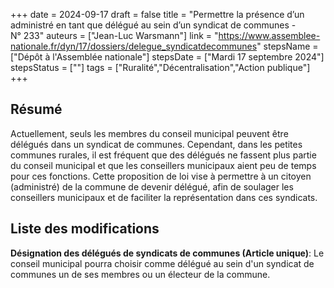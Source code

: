 +++
date = 2024-09-17
draft = false
title = "Permettre la présence d’un administré en tant que délégué au sein d’un syndicat de communes - N° 233"
auteurs = ["Jean-Luc Warsmann"]
link = "https://www.assemblee-nationale.fr/dyn/17/dossiers/delegue_syndicatdecommunes"
stepsName = ["Dépôt à l'Assemblée nationale"]
stepsDate = ["Mardi 17 septembre 2024"]
stepsStatus = [""]
tags = ["Ruralité","Décentralisation","Action publique"]
+++

## Résumé

Actuellement, seuls les membres du conseil municipal peuvent être délégués dans un syndicat de communes. Cependant, dans les petites communes rurales, il est fréquent que des délégués ne fassent plus partie du conseil municipal et que les conseillers municipaux aient peu de temps pour ces fonctions. Cette proposition de loi vise à permettre à un citoyen (administré) de la commune de devenir délégué, afin de soulager les conseillers municipaux et de faciliter la représentation dans ces syndicats.

## Liste des modifications

**Désignation des délégués de syndicats de communes (Article unique)**: Le conseil municipal pourra choisir comme délégué au sein d'un syndicat de communes un de ses membres ou un électeur de la commune.
